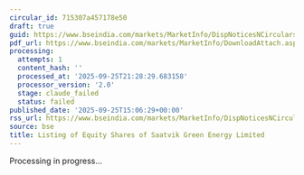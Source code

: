 ```yaml
---
circular_id: 715307a457178e50
draft: true
guid: https://www.bseindia.com/markets/MarketInfo/DispNoticesNCirculars.aspx?Noticeid={B485B1EA-EE13-4C56-9C84-5DF7BCFFCF41}&noticeno=20250925-59&dt=09/25/2025&icount=59&totcount=65&flag=0
pdf_url: https://www.bseindia.com/markets/MarketInfo/DownloadAttach.aspx?id=20250925-59&attachedId=2ada4cf5-b484-4873-a066-c471d046d635
processing:
  attempts: 1
  content_hash: ''
  processed_at: '2025-09-25T21:28:29.683158'
  processor_version: '2.0'
  stage: claude_failed
  status: failed
published_date: '2025-09-25T15:06:29+00:00'
rss_url: https://www.bseindia.com/markets/MarketInfo/DispNoticesNCirculars.aspx?Noticeid={B485B1EA-EE13-4C56-9C84-5DF7BCFFCF41}&noticeno=20250925-59&dt=09/25/2025&icount=59&totcount=65&flag=0
source: bse
title: Listing of Equity Shares of Saatvik Green Energy Limited
---
```


Processing in progress...